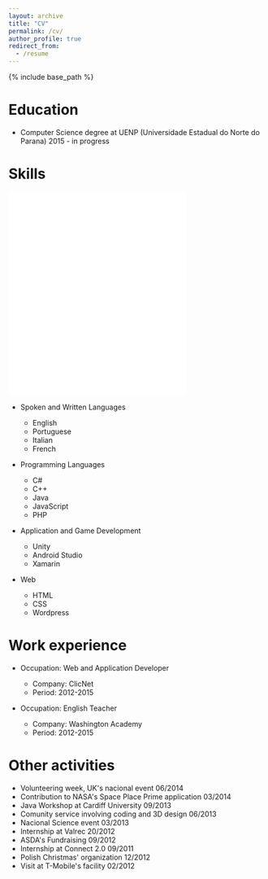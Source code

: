 ```yaml
---
layout: archive
title: "CV"
permalink: /cv/
author_profile: true
redirect_from:
  - /resume
---
```


{% include base_path %}

Education
======
* Computer Science degree at UENP (Universidade Estadual do Norte do Parana) 2015 - in progress


Skills
======


<iframe src="../files/html/Chart (1).html" frameborder="0" id="mainPageBody" width="350px" height="400px"></iframe>


* Spoken and Written Languages
  * English
  * Portuguese
  * Italian
  * French
  
* Programming Languages
  * C#
  * C++
  * Java
  * JavaScript
  * PHP
  
* Application and Game Development
  * Unity
  * Android Studio
  * Xamarin
  
* Web
  * HTML
  * CSS
  * Wordpress
        
        
Work experience
======

* Occupation: Web and Application Developer
  * Company: ClicNet
  * Period: 2012-2015

* Occupation: English Teacher
  * Company: Washington Academy
  * Period: 2012-2015
          
        
Other activities
======

* Volunteering week, UK's nacional event  06/2014
* Contribution to NASA's Space Place Prime application  03/2014
* Java Workshop at Cardiff University 09/2013
* Comunity service involving coding and 3D design 06/2013
* Nacional Science event  03/2013
* Internship at Valrec  20/2012
* ASDA's Fundraising  09/2012
* Internship at Connect 2.0 09/2011
* Polish Christmas' organization  12/2012
* Visit at T-Mobile's facility  02/2012
